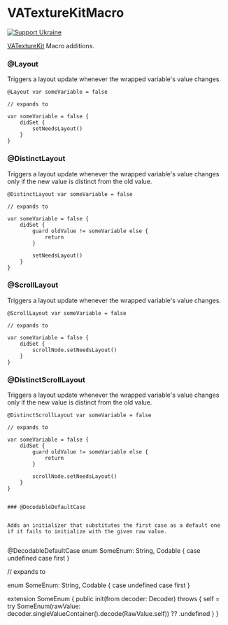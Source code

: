 # VATextureKitMacro


[![Support Ukraine](https://img.shields.io/badge/Support-Ukraine-FFD500?style=flat&labelColor=005BBB)](https://opensource.fb.com/support-ukraine)


[VATextureKit](https://github.com/VAndrJ/VATextureKit) Macro additions.


### @Layout


Triggers a layout update whenever the wrapped variable's value changes.


```
@Layout var someVariable = false

// expands to

var someVariable = false {
    didSet {
        setNeedsLayout()
    }
}
```


### @DistinctLayout


Triggers a layout update whenever the wrapped variable's value changes only if the new value is distinct from the old value.


```
@DistinctLayout var someVariable = false

// expands to

var someVariable = false {
    didSet {
        guard oldValue != someVariable else {
            return
        }

        setNeedsLayout()
    }
}
```


### @ScrollLayout


Triggers a layout update whenever the wrapped variable's value changes.


```
@ScrollLayout var someVariable = false

// expands to

var someVariable = false {
    didSet {
        scrollNode.setNeedsLayout()
    }
}
```


### @DistinctScrollLayout


Triggers a layout update whenever the wrapped variable's value changes only if the new value is distinct from the old value.


```
@DistinctScrollLayout var someVariable = false

// expands to

var someVariable = false {
    didSet {
        guard oldValue != someVariable else {
            return
        }

        scrollNode.setNeedsLayout()
    }
}


### @DecodableDefaultCase


Adds an initializer that substitutes the first case as a default one if it fails to initialize with the given raw value.


```
@DecodableDefaultCase
enum SomeEnum: String, Codable {
    case undefined
    case first
}

// expands to

enum SomeEnum: String, Codable {
    case undefined
    case first
}

extension SomeEnum {
    public init(from decoder: Decoder) throws {
        self = try SomeEnum(rawValue: decoder.singleValueContainer().decode(RawValue.self)) ?? .undefined
    }
}
```
